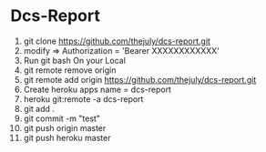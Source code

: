 ﻿# Dcs-Report
1. git clone https://github.com/thejuly/dcs-report.git
2. modify => Authorization = 'Bearer XXXXXXXXXXXX'
3. Run git bash On your Local
4. git remote remove origin
5. git remote add origin https://github.com/thejuly/dcs-report.git
6. Create heroku apps name = dcs-report
7. heroku git:remote -a dcs-report 
8. git add .
9. git commit -m "test"
10. git push origin master
11. git push heroku master

